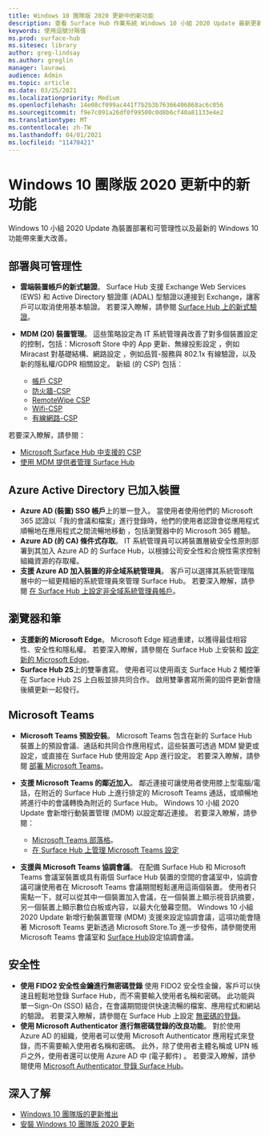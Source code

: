 ```yaml
---
title: Windows 10 團隊版 2020 更新中的新功能
description: 查看 Surface Hub 作業系統 Windows 10 小組 2020 Update 最新更新的新增功能。
keywords: 使用逗號分隔值
ms.prod: surface-hub
ms.sitesec: library
author: greg-lindsay
ms.author: greglin
manager: laurawi
audience: Admin
ms.topic: article
ms.date: 03/25/2021
ms.localizationpriority: Medium
ms.openlocfilehash: 14e08cf099ac441f7b2b3b76366406868ac6c056
ms.sourcegitcommit: f9e7c091a26df0f99500c0d8b6cf40a81133e4e2
ms.translationtype: MT
ms.contentlocale: zh-TW
ms.lasthandoff: 04/01/2021
ms.locfileid: "11470421"
---
```

# <a name="whats-new-in-windows-10-team-2020-update"></a>Windows 10 團隊版 2020 更新中的新功能

Windows 10 小組 2020 Update 為裝置部署和可管理性以及最新的 Windows 10 功能帶來重大改善。

##  <a name="deployment-and-manageability"></a>部署與可管理性

- **雲端裝置帳戶的新式驗證**。 Surface Hub 支援 Exchange Web Services (EWS) 和 Active Directory 驗證庫 (ADAL) 型驗證以連接到 Exchange，讓客戶可以取消使用基本驗證。 若要深入瞭解，請參閱 [Surface Hub 上的新式驗證](https://docs.microsoft.com/surface-hub/surface-hub-modern-auth)。
- **MDM (20) 裝置管理**。  這些策略設定為 IT 系統管理員改善了對多個裝置設定的控制，包括：Microsoft Store 中的 App 更新、無線投影設定 ，例如 Miracast 對基礎結構、網路設定 ，例如品質-服務與 802.1x 有線驗證，以及新的隱私權/GDPR 相關設定。 新組 (的 CSP) 包括： 

  - [帳戶 CSP](https://docs.microsoft.com/windows/client-management/mdm/accounts-csp) 
  - [防火牆-CSP](https://docs.microsoft.com/windows/client-management/mdm/firewall-csp) 
  - [RemoteWipe CSP](https://docs.microsoft.com/windows/client-management/mdm/remotewipe-csp) 
  - [Wifi-CSP](https://docs.microsoft.com/windows/client-management/mdm/wifi-csp) 
  - [有線網路-CSP](https://docs.microsoft.com/windows/client-management/mdm/wirednetwork-csp) 

若要深入瞭解，請參閱： 
- [Microsoft Surface Hub 中支援的 CSP](https://docs.microsoft.com/windows/client-management/mdm/configuration-service-provider-reference#surfacehubcspsupport)
- [使用 MDM 提供者管理 Surface Hub](manage-settings-with-mdm-for-surface-hub.md)


##  <a name="azure-active-directory-joined-devices"></a>Azure Active Directory 已加入裝置

- **Azure AD (裝置) SSO 帳戶**上的單一登入。 當使用者使用他們的 Microsoft 365 認證以「我的會議和檔案」進行登錄時，他們的使用者認證會從應用程式順暢地在應用程式之間流暢地移動 ，包括瀏覽器中的 Microsoft 365 體驗。
- **Azure AD (的 CA) 條件式存取**。       IT 系統管理員可以將裝置層級安全性原則部署到其加入 Azure AD 的 Surface Hub，以根據公司安全性和合規性需求控制組織資源的存取權。
- **支援 Azure AD 加入裝置的非全域系統管理員**。 客戶可以選擇其系統管理階層中的一組更精細的系統管理員來管理 Surface Hub。 若要深入瞭解，請參閱 [在 Surface Hub 上設定非全域系統管理員帳戶](surface-hub-2s-nonglobal-admin.md)。


## <a name="browser-and-pen"></a>瀏覽器和筆

- **支援新的 Microsoft Edge**。 Microsoft Edge 經過重建，以獲得最佳相容性、安全性和隱私權。 若要深入瞭解，請參閱在 Surface Hub 上安裝和 [設定新的 Microsoft Edge](https://docs.microsoft.com/surface-hub/surface-hub-install-chromium-edge)。
- **Surface Hub 2S**上的雙筆書寫。   使用者可以使用兩支 Surface Hub 2 觸控筆在 Surface Hub 2S 上白板並排共同合作。 啟用雙筆書寫所需的固件更新會隨後續更新一起發行。

## <a name="microsoft-teams"></a>Microsoft Teams  

- **Microsoft Teams 預設安裝**。        Microsoft Teams 包含在新的 Surface Hub 裝置上的預設會議、通話和共同合作應用程式，這些裝置可透過 MDM 變更或設定，或直接在 Surface Hub 使用設定 App 進行設定。 若要深入瞭解，請參閱 [部署 Microsoft Teams](https://docs.microsoft.com/MicrosoftTeams/teams-surface-hub)。
- **支援 Microsoft Teams 的鄰近加入**。  鄰近連接可讓使用者使用膝上型電腦/電話，在附近的 Surface Hub 上進行排定的 Microsoft Teams 通話，或順暢地將進行中的會議轉換為附近的 Surface Hub。 Windows 10 小組 2020 Update 會新增行動裝置管理 (MDM) 以設定鄰近連接。 若要深入瞭解，請參閱： 

  - [Microsoft Teams 部落格](https://techcommunity.microsoft.com/t5/microsoft-teams-blog/microsoft-teams-devices-for-shared-spaces-july-and-august-update/ba-p/1604833)。 
  - [在 Surface Hub 上管理 Microsoft Teams 設定](https://docs.microsoft.com/microsoftteams/rooms/surface-hub-manage-config)

- **支援與 Microsoft Teams 協調會議**。 在配備 Surface Hub 和 Microsoft Teams 會議室裝置或具有兩個 Surface Hub 裝置的空間的會議室中，協調會議可讓使用者在 Microsoft Teams 會議期間輕鬆運用這兩個裝置。 使用者只需點一下，就可以從其中一個裝置加入會議，在一個裝置上顯示視音訊摘要，另一個裝置上顯示數位白板或內容，以最大化螢幕空間。 Windows 10 小組 2020 Update 新增行動裝置管理 (MDM) 支援來設定協調會議，這項功能會隨著 Microsoft Teams 更新透過 Microsoft Store.To 進一步發佈，請參閱使用 Microsoft Teams 會議室和 [Surface Hub](https://docs.microsoft.com/microsoftteams/rooms/coordinated-meetings)設定協調會議。

## <a name="security"></a>安全性

- **使用 FIDO2 安全性金鑰進行無密碼登錄**     使用 FIDO2 安全性金鑰，客戶可以快速且輕鬆地登錄 Surface Hub，而不需要輸入使用者名稱和密碼。 此功能與單一Sign-On (SSO) 結合，在會議期間提供快速流暢的檔案、應用程式和網站的驗證。 若要深入瞭解，請參閱在 Surface Hub 上設定 [無密碼的登錄](https://docs.microsoft.com/surface-hub/surface-hub-2s-phone-authenticate)。
- **使用 Microsoft Authenticator 進行無密碼登錄的改良功能**。  對於使用 Azure AD 的組織，使用者可以使用 Microsoft Authenticator 應用程式來登錄，而不需要輸入使用者名稱和密碼。 此外，除了使用者主體名稱或 UPN 帳戶之外，使用者還可以使用 Azure AD 中 (電子郵件) 。 若要深入瞭解，請參閱使用 [Microsoft Authenticator 登錄 Surface Hub](https://docs.microsoft.com/surface-hub/surface-hub-authenticator-app)。


## <a name="learn-more"></a>深入了解

- [Windows 10 團隊版的更新推出](https://techcommunity.microsoft.com/t5/surface-it-pro-blog/update-to-the-windows-10-team-rollout/ba-p/1669655)
- [安裝 Windows 10 團隊版 2020 更新](surface-hub-2020-update.md)  
 